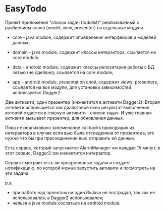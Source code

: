 # EasyTodo

Проект приложения "список задач (todolist)" реализованный с разбиением слоев (model, view, presenter) на отдельные модули.

- core - java module, содержит определения интерфейсов и моделей данных;

- domain - java module, содержит классы интерактора, ссылается на core module;

- data - android module, содержит классы репозитария работы с БД, сетью (не сделано), ссылается на core module;

- app - android module, presentation слой, содержит views, presenters, ссылается на все модули, для установки зависимостей используется Dagger2.

Две активити, один презентер (инжектится в активити Dagger2).
Вторая активити используется как диалоговое окно результат выполнения которой отдается в главную активити - список задач. И уже главная активити вызывает презентер, для обновления данных.

Пока не реализовано запоминание callbacks приходящих из интерактора в случае если вью была отсоеденена от презентера, это нужно что бы при присоединении вью отправить ей данные.

Есть сервис, который запускается AlarmManager-ом каждые 15 минут, в этот сервис, Dagger2-ом инжектится интерактор.

Сервис смотриит есть ли просроченные задачи и создает нотификацию, по которой можно запустить активити и посмотреть на эти задачи.


p.s.
- при работе над проектом ни один RxJava не пострадал, так как не использовался, а Dagger2 использовался;
- нельзя в java module сослаться на android module.

